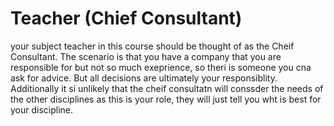 # Teacher (Chief Consultant)

your subject teacher in this course should be thought of as the Cheif Consultant. The scenario is that you have a company that you are responsible for but not so much exeprience, so theri is someone you cna ask for advice. But all decisions are ultimately your responsiblity. Additionally it si unlikely that the cheif consultatn will conssder the needs of the other disciplines as this is your role, they will just tell you wht is best for your discipline.
